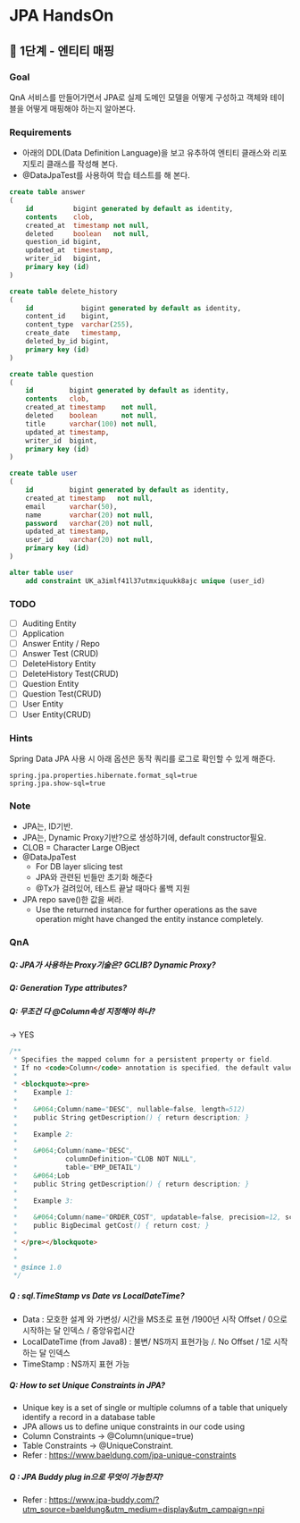 # JPA HandsOn

## 🚀 1단계 - 엔티티 매핑

### Goal

QnA 서비스를 만들어가면서 JPA로 실제 도메인 모델을 어떻게 구성하고 객체와 테이블을 어떻게 매핑해야 하는지 알아본다.

### Requirements

* 아래의 DDL(Data Definition Language)을 보고 유추하여 엔티티 클래스와 리포지토리 클래스를 작성해 본다.
* @DataJpaTest를 사용하여 학습 테스트를 해 본다.

```sql
create table answer
(
    id          bigint generated by default as identity,
    contents    clob,
    created_at  timestamp not null,
    deleted     boolean   not null,
    question_id bigint,
    updated_at  timestamp,
    writer_id   bigint,
    primary key (id)
)

create table delete_history
(
    id            bigint generated by default as identity,
    content_id    bigint,
    content_type  varchar(255),
    create_date   timestamp,
    deleted_by_id bigint,
    primary key (id)
)

create table question
(
    id         bigint generated by default as identity,
    contents   clob,
    created_at timestamp    not null,
    deleted    boolean      not null,
    title      varchar(100) not null,
    updated_at timestamp,
    writer_id  bigint,
    primary key (id)
)

create table user
(
    id         bigint generated by default as identity,
    created_at timestamp   not null,
    email      varchar(50),
    name       varchar(20) not null,
    password   varchar(20) not null,
    updated_at timestamp,
    user_id    varchar(20) not null,
    primary key (id)
)

alter table user
    add constraint UK_a3imlf41l37utmxiquukk8ajc unique (user_id)


```

### TODO
- [ ] Auditing Entity
- [ ] Application
- [ ] Answer Entity / Repo
- [ ] Answer Test (CRUD)
- [ ] DeleteHistory Entity
- [ ] DeleteHistory Test(CRUD)
- [ ] Question Entity
- [ ] Question Test(CRUD)
- [ ] User Entity
- [ ] User Entity(CRUD)

### Hints

Spring Data JPA 사용 시 아래 옵션은 동작 쿼리를 로그로 확인할 수 있게 해준다.

```
spring.jpa.properties.hibernate.format_sql=true
spring.jpa.show-sql=true
```


### Note

* JPA는, ID기반.
* JPA는, Dynamic Proxy기반?으로 생성하기에, default constructor필요.
* CLOB = Character Large OBject
* @DataJpaTest
	* For DB layer slicing test
	* JPA와 관련된 빈들만 초기화 해준다
	* @Tx가 걸려있어, 테스트 끝날 때마다 롤백 지원
* JPA repo save()한 값을 써라.
	* Use the returned instance for further operations as the save operation might have changed the entity instance completely.

### QnA

##### Q: JPA가 사용하는 Proxy기술은? GCLIB? Dynamic Proxy?

##### Q: Generation Type attributes?

##### Q: 무조건 다 @Column속성 지정해야 하나?
->  YES
```java
/**
 * Specifies the mapped column for a persistent property or field.
 * If no <code>Column</code> annotation is specified, the default values apply.
 *
 * <blockquote><pre>
 *    Example 1:
 *
 *    &#064;Column(name="DESC", nullable=false, length=512)
 *    public String getDescription() { return description; }
 *
 *    Example 2:
 *
 *    &#064;Column(name="DESC",
 *            columnDefinition="CLOB NOT NULL",
 *            table="EMP_DETAIL")
 *    &#064;Lob
 *    public String getDescription() { return description; }
 *
 *    Example 3:
 *
 *    &#064;Column(name="ORDER_COST", updatable=false, precision=12, scale=2)
 *    public BigDecimal getCost() { return cost; }
 *
 * </pre></blockquote>
 *
 *
 * @since 1.0
 */ 
```

##### Q : sql.TimeStamp vs Date vs LocalDateTime?
- Data : 모호한 설계 와 가변성/ 시간을 MS초로 표현 /1900년 시작 Offset / 0으로 시작하는 달 인덱스 / 중앙유럽시간
- LocalDateTime (from Java8) : 불변/ NS까지 표현가능 /. No Offset / 1로 시작하는 달 인덱스
- TimeStamp : NS까지 표현 가능


##### Q: How to set Unique Constraints in JPA?
- Unique key is a set of single or multiple columns of a table that uniquely identify a record in a database table
- JPA allows us to define unique constraints in our code using 
- Column Constraints -> @Column(unique=true) 
- Table Constraints -> @UniqueConstraint. 
- Refer : https://www.baeldung.com/jpa-unique-constraints


##### Q : JPA Buddy plug in으로 무엇이 가능한지?
- Refer : https://www.jpa-buddy.com/?utm_source=baeldung&utm_medium=display&utm_campaign=npi